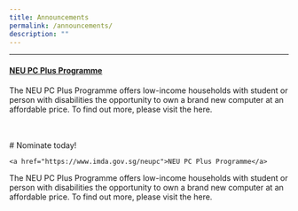 ```yaml
---
title: Announcements
permalink: /announcements/
description: ""
---
```

<hr>
<h4><a href="https://www.imda.gov.sg/neupc"><strong>NEU PC Plus Programme</strong></a></h4>
<p>The NEU PC Plus Programme offers low-income households with student or person with disabilities the opportunity to own a brand new computer at an affordable price. To find out more, please visit the here.</p>
<br><br>
# Nominate today! 
  
	<a href="https://www.imda.gov.sg/neupc">NEU PC Plus Programme</a>
<p>The NEU PC Plus Programme offers low-income households with student or person with disabilities the opportunity to own a brand new computer at an affordable price. To find out more, please visit the here.</p>